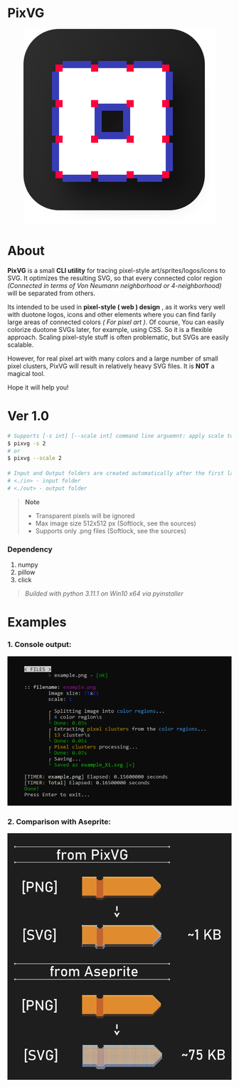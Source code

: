 # PixVG

<p align="center">
  <img title="PixVG" src="./examples/Logo.png" alt="Logo.png">
</p>
  
# About

**PixVG** is a small **CLI utility** for tracing pixel-style art/sprites/logos/icons to SVG. It optimizes the resulting SVG, so that every connected color region *(Connected in terms of Von Neumann neighborhood or 4-neighborhood)* will be separated from others.

Its intended to be used in **pixel-style ( web ) design** , as it works very well with duotone logos, icons and other elements where you can find farily large areas of connected colors *( For pixel art )*. Of course, You can easily colorize duotone SVGs later, for example, using CSS. So it is a flexible approach. Scaling pixel-style stuff is often problematic, but SVGs are easily scalable.

However, for real pixel art with many colors and a large number of small pixel clusters, PixVG will result in relatively heavy SVG files. It is **NOT** a magical tool.

Hope it will help you!



# Ver 1.0

``` bash
# Supports [-s int] [--scale int] command line arguemnt: apply scale to resulted SVGs.
$ pixvg -s 2
# or
$ pixvg --scale 2

# Input and Output folders are created automatically after the first launch
# <./in> - input folder
# <./out> - output folder
```

> **Note**
> 
> - Transparent pixels will be ignored
> - Max image size 512x512 px (Softlock, see the sources)
> - Supports only .png files (Softlock, see the sources)


### Dependency

1. numpy
2. pillow
3. click

> _Builded with python 3.11.1 on Win10 x64 via pyinstaller_


# Examples

### 1. Console output:

<p align="center">
  <img title="Terminal output" src="./examples/cmd.png" alt="cmd.png" width="600px">
</p>
 

### 2. Comparison with Aseprite:

<p align="center">
  <img title="Aseprite comparison" src="./examples/png_to_svg.png" alt="png_to_svg.png" width="600px">
</p>
